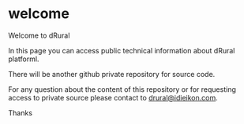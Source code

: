 # welcome

Welcome to dRural

In this page you can access public technical information about dRural platforml.

There will be another github private repository for source code.

For any question about the content of this repository or for requesting access to private source please contact to drural@idieikon.com.

Thanks